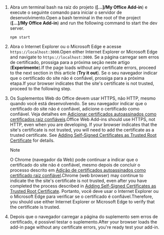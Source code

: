 1. <span data-ttu-id="98e57-101">Abra um terminal bash na raiz do projeto (**[...]/My Office Add-in**) e execute o seguinte comando para iniciar o servidor de desenvolvimento.</span><span class="sxs-lookup"><span data-stu-id="98e57-101">Open a bash terminal in the root of the project (**[...]/My Office Add-in**) and run the following command to start the dev server.</span></span>

    ```command&nbsp;line
    npm start
    ```

2. <span data-ttu-id="98e57-102">Abra o Internet Explorer ou o Microsoft Edge e acesse `https://localhost:3000`.</span><span class="sxs-lookup"><span data-stu-id="98e57-102">Open either Internet Explorer or Microsoft Edge and navigate to `https://localhost:3000`.</span></span> <span data-ttu-id="98e57-103">Se a página carregar sem erros de certificado, prossiga para a próxima seção neste artigo (**Experimente**).</span><span class="sxs-lookup"><span data-stu-id="98e57-103">If the page loads without any certificate errors, proceed to the next section in this article (**Try it out**).</span></span> <span data-ttu-id="98e57-104">Se o seu navegador indicar que o certificado do site não é confiável, prossiga para a próxima etapa.</span><span class="sxs-lookup"><span data-stu-id="98e57-104">If your browser indicates that the site's certificate is not trusted, proceed to the following step.</span></span>

3. <span data-ttu-id="98e57-p102">Os Suplementos Web do Office devem usar HTTPS, não HTTP, mesmo quando você está desenvolvendo. Se seu navegador indicar que o certificado do site não é confiável, adicione o certificado como confiável. Veja detalhes em [Adicionar certificados autoassinados como certificados raiz confiáveis](https://github.com/OfficeDev/generator-office/blob/master/src/docs/ssl.md).</span><span class="sxs-lookup"><span data-stu-id="98e57-p102">Office Web Add-ins should use HTTPS, not HTTP, even when you are developing. If your browser indicates that the site's certificate is not trusted, you will need to add the certificate as a trusted certificate. See [Adding Self-Signed Certificates as Trusted Root Certificate](https://github.com/OfficeDev/generator-office/blob/master/src/docs/ssl.md) for details.</span></span>

    > [!NOTE]
    > <span data-ttu-id="98e57-108">O Chrome (navegador da Web) pode continuar a indicar que o certificado do site não é confiável, mesmo depois de concluir o processo descrito em [Adição de certificados autoassinados como certificado raiz confiável](https://github.com/OfficeDev/generator-office/blob/master/src/docs/ssl.md).</span><span class="sxs-lookup"><span data-stu-id="98e57-108">Chrome (web browser) may continue to indicate the the site's certificate is not trusted, even after you have completed the process described in [Adding Self-Signed Certificates as Trusted Root Certificate](https://github.com/OfficeDev/generator-office/blob/master/src/docs/ssl.md).</span></span> <span data-ttu-id="98e57-109">Portanto, você deve usar o Internet Explorer ou o Microsoft Edge para verificar se o certificado é confiável.</span><span class="sxs-lookup"><span data-stu-id="98e57-109">Therefore, you should use either Internet Explorer or Microsoft Edge to verify that the certificate is trusted.</span></span> 

4. <span data-ttu-id="98e57-110">Depois que o navegador carregar a página do suplemento sem erros de certificado, é possível testar o suplemento.</span><span class="sxs-lookup"><span data-stu-id="98e57-110">After your browser loads the add-in page without any certificate errors, you're ready test your add-in.</span></span>
